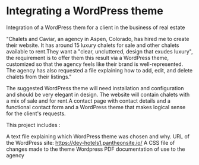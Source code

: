 # Integrating a WordPress theme
Integration of a WordPress them for a client in the business of real estate

"Chalets and Caviar, an agency in Aspen, Colorado, has hired me to create their website. It has around 15 luxury chalets for sale and other chalets available to rent.They want a "clear, uncluttered, design that exudes luxury", the requirement is to offer them this result via a WordPress theme, customized so that the agency feels like their brand is well-represented. The agency has also requested a file explaining how to add, edit, and delete chalets from their listings."


The suggested WordPress theme will need installation and configuration and should be very elegant in design.
The website will contain chalets with a mix of sale and for rent.A contact page with contact details and a functional contact form
and a WordPress theme that makes logical sense for the client's requests.

This project includes :

A text file explaining which WordPress theme was chosen and why.
URL of the WordPress site: https://dev-hotels1.pantheonsite.io/
A CSS file of changes made to the theme
Wordpress PDF documentation of use to the agency
